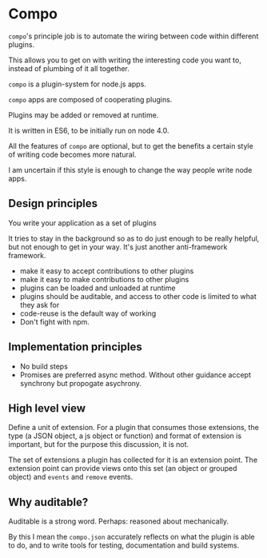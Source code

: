 Compo
=====
`compo`'s principle job is to automate the wiring between code within different plugins.

This allows you to get on with writing the interesting code you want to, instead of plumbing of it all together.

`compo` is a plugin-system for node.js apps. 

`compo` apps are composed of cooperating plugins. 

Plugins may be added or removed at runtime.

It is written in ES6, to be initially run on node 4.0.

All the features of `compo` are optional, but to get the benefits a certain style of writing code becomes more natural.

I am uncertain if this style is enough to change the way people write node apps.

Design principles
-----------------
You write your application as a set of plugins

It tries to stay in the background so as to do just enough to be really helpful, but not enough to get in your way. It's just another anti-framework framework.

* make it easy to accept contributions to other plugins
* make it easy to make contributions to other plugins
* plugins can be loaded and unloaded at runtime
* plugins should be auditable, and access to other code is limited to what they ask for
* code-reuse is the default way of working
* Don't fight with npm.

Implementation principles
-------------------------
* No build steps
* Promises are preferred async method. Without other guidance accept synchrony but propogate asychrony.


High level view
---------------
Define a unit of extension. For a plugin that consumes those extensions, the type (a JSON object, a js object or function) and format of extension is important, but for the purpose this discussion, it is not.

The set of extensions a plugin has collected for it is an extension point. The extension point can provide views onto this set (an object or grouped object) and `events` and `remove` events.

Why auditable?
--------------
Auditable is a strong word. Perhaps: reasoned about mechanically.

By this I mean the `compo.json` accurately reflects on what the plugin is able to do, and to write tools for testing, documentation and build systems. 